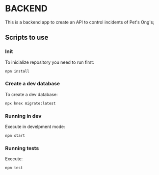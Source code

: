 # BACKEND
This is a backend app to create an API to control incidents of Pet's Ong's;

## Scripts to use

### Init 
To inicialize repository you need to run first:

```sh
npm install
```

### Create a dev database
To create a dev database:

```sh
npx knex migrate:latest
```

### Running in dev 
Execute in develpment mode:

```sh
npm start
```

### Running tests
Execute: 

```sh
npm test
```
